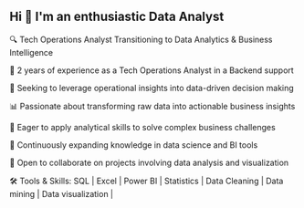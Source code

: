 ## Hi 👋 I'm an enthusiastic Data Analyst

🔍 Tech Operations Analyst Transitioning to Data Analytics & Business Intelligence

💼 2 years of experience as a Tech Operations Analyst in a Backend support

🔄 Seeking to leverage operational insights into data-driven decision making

📊 Passionate about transforming raw data into actionable business insights

🧠 Eager to apply analytical skills to solve complex business challenges

🌱 Continuously expanding knowledge in data science and BI tools

🤝 Open to collaborate on projects involving data analysis and visualization

🛠️ Tools & Skills:
SQL | Excel | Power BI | Statistics | Data Cleaning | Data mining | Data visualization | 
